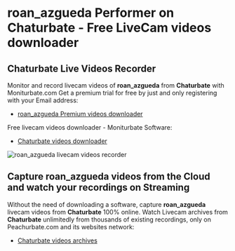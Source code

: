 # roan_azgueda Performer on Chaturbate - Free LiveCam videos downloader

## Chaturbate Live Videos Recorder

Monitor and record livecam videos of **roan_azgueda** from **Chaturbate** with Moniturbate.com
Get a premium trial for free by just and only registering with your Email address:
* [roan_azgueda Premium videos downloader](https://moniturbate.com/request-demo-licence-key.html)

Free livecam videos downloader - Moniturbate Software:
* [Chaturbate videos downloader](https://moniturbate.com/moniturbate-download-software.html)

![roan_azgueda livecam videos recorder](https://peachurnet.com/templates/moniturbate-software.png)


## Capture roan_azgueda videos from the Cloud and watch your recordings on Streaming

Without the need of downloading a software, capture **roan_azgueda** livecam videos from **Chaturbate** 100% online.
Watch Livecam archives from **Chaturbate** unlimitedly from thousands of existing recordings, only on Peachurbate.com and its websites network:
* [Chaturbate videos archives](https://peachurnet.com/)